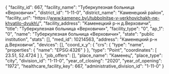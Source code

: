 {
    "facility_id": 667,
    "facility_name": "Туберкулезная больница «Верховичи»",
    "district_id": "1-11-0",
    "district_name": "Каменецкий район",
    "facility_url": "https:\/\/www.kamenec.by\/tubbolnitse-v-verkhovichakh-ne-khvatilo-dvukh\/",
    "facility_address": "Каменецкий р-н д.Верховичи",
    "title": "Туберкулезная больница «Верховичи»",
    "facility_type": "0",
    "ap_1": "0",
    "name": "Туберкулезная больница «Верховичи»",
    "state": "public institution",
    "stats": [],
    "med_id": 10214563,
    "address": "Каменецкий р-н д.Верховичи",
    "devices": [],
    "coord_x_y": {
        "crs": {
            "type": "name",
            "properties": {
                "name": "EPSG:4326"
            }
        },
        "type": "Point",
        "coordinates": [
            23.51,
            52.4724
        ]
    },
    "job_offers": [],
    "place_name": "Каменец",
    "place_type": "city",
    "division_id": "1-11-0",
    "year_of_closing": "2020",
    "year_of_opening": "1972",
    "healthcare_facility_key": 667,
    "administrative_division_id": "1-11-0"
}